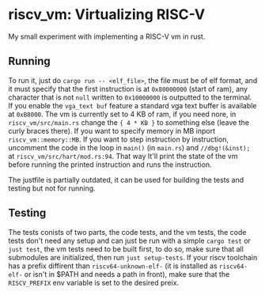 # riscv_vm: Virtualizing RISC-V

My small experiment with implementing a RISC-V vm in rust.

## Running

To run it,
just do `cargo run -- <elf_file>`, the file must be of elf format,
and it must specify that the first instruction is at `0x80000000`
(start of ram), any character that is not `null` written to
`0x10000000` is outputted to the terminal. If you enable the
`vga_text buf` feature a standard vga text buffer is available
at `0xB8000`. The vm is currently set to 4 KB of ram, if you
need nore, in `riscv_vm/src/main.rs` change the `{ 4 * KB }`
to something else (leave the curly braces there). If you want
to specify memory in MB inport `riscv_vm::memory::MB`. If you
want to step instruction by instruction, uncomment the code in
the loop in `main()` (in `main.rs`) and `//dbg!(&inst);` at
`riscv_vm/src/hart/mod.rs:94`. That way It'll print the state
of the vm before running the printed instruction and runs the
instruction.

The justfile is partially outdated, it can be used for building
the tests and testing but not for running.

## Testing

The tests conists of two parts, the code tests, and the vm tests,
the code tests don't need any setup and can just be run with a simple
`cargo test` or `just test`, the vm tests need to be built first,
to do so, make sure that all submodules are initialized, then run
`just setup-tests`. If your riscv toolchain has a prefix diffirent than
`riscv64-unknown-elf-` (it is installed as `riscv64-elf-` or isn't in
$PATH and needs a path in front), make sure that the `RISCV_PREFIX` env
variable is set to the desired preix.
